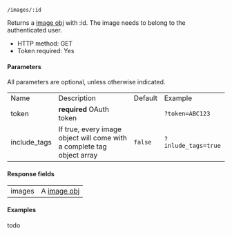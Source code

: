 `/images/:id`

Returns a [image obj](image-object.md) with :id. The image needs to belong to the authenticated user.

* HTTP method: GET
* Token required: Yes

#### Parameters
All parameters are optional, unless otherwise indicated.
<table>
  <tr>
    <td>Name</td>
    <td>Description</td>
    <td>Default</td>
    <td>Example</td>
  </tr>
  <tr>
    <td>token</td>
    <td><strong>required</strong> OAuth token</td>
    <td></td>
    <td><code>?token=ABC123</td>
  </tr>
  <tr>
    <td>include_tags</td>
    <td>If true, every image object will come with a complete tag object array</td>
    <td><code>false</code></td>
    <td><code>?inlude_tags=true</td>
  </tr>
</table>

#### Response fields
<table>
  <tr>
    <td>images</td>
    <td>A <a href="image-object.md">image obj</a></td>
  </tr>
</table>

#### Examples
todo